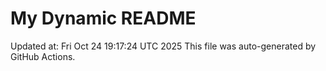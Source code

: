 # My Dynamic README
Updated at: Fri Oct 24 19:17:24 UTC 2025
This file was auto-generated by GitHub Actions.
